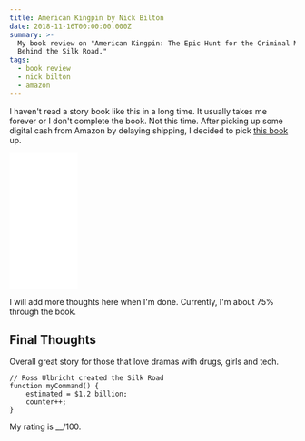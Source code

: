 ```yaml
---
title: American Kingpin by Nick Bilton
date: 2018-11-16T00:00:00.000Z
summary: >-
  My book review on "American Kingpin: The Epic Hunt for the Criminal Mastermind
  Behind the Silk Road."
tags:
  - book review
  - nick bilton
  - amazon
---
```

I haven't read a story book like this in a long time. It usually takes me forever or I don't complete the book. Not this time. After picking up some digital cash from Amazon by delaying shipping, I decided to pick [this book](https://amzn.to/2SYiAsT) up.

<iframe style="width:120px;height:240px;" marginwidth="0" marginheight="0" scrolling="no" frameborder="0" src="//ws-na.amazon-adsystem.com/widgets/q?ServiceVersion=20070822&OneJS=1&Operation=GetAdHtml&MarketPlace=US&source=ss&ref=as_ss_li_til&ad_type=product_link&tracking_id=bradleyacker-20&language=en_US&marketplace=amazon&region=US&placement=B06Y1QXMXX&asins=B06Y1QXMXX&linkId=e12f213b1490afdd2334de8794a1d3fb&show_border=true&link_opens_in_new_window=true"></iframe>

I will add more thoughts here when I'm done. Currently, I'm about 75% through the book.

## Final Thoughts

Overall great story for those that love dramas with drugs, girls and tech.

```text/2-3
// Ross Ulbricht created the Silk Road
function myCommand() {
	estimated = $1.2 billion;
	counter++;
}
```

My rating is __/100.
